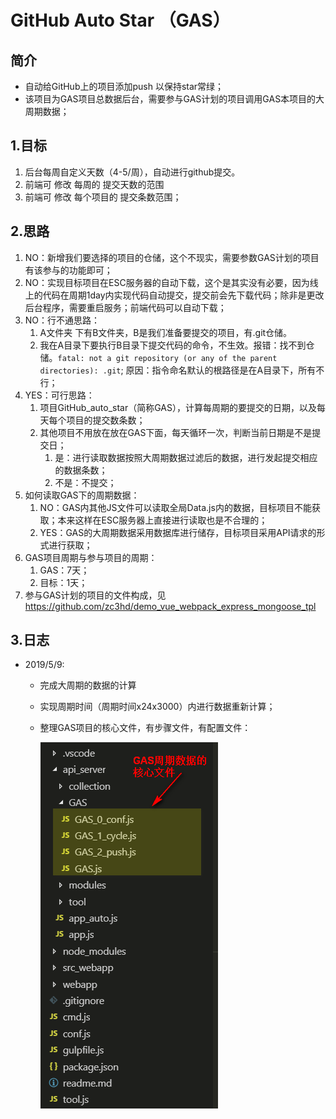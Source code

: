 # GitHub Auto Star  （GAS）

## 简介

* 自动给GitHub上的项目添加push 以保持star常绿；
* 该项目为GAS项目总数据后台，需要参与GAS计划的项目调用GAS本项目的大周期数据；

## 1.目标

1. 后台每周自定义天数（4-5/周），自动进行github提交。
2. 前端可 修改 每周的 提交天数的范围
3. 前端可 修改 每个项目的 提交条数范围；

## 2.思路

1. NO：新增我们要选择的项目的仓储，这个不现实，需要参数GAS计划的项目有该参与的功能即可；
2. NO：实现目标项目在ESC服务器的自动下载，这个是其实没有必要，因为线上的代码在周期1day内实现代码自动提交，提交前会先下载代码；除非是更改后台程序，需要重启服务；前端代码可以自动下载；
3. NO：行不通思路：
   1. A文件夹 下有B文件夹，B是我们准备要提交的项目，有.git仓储。
   2. 我在A目录下要执行B目录下提交代码的命令，不生效。报错：找不到仓储。`fatal: not a git repository (or any of the parent directories): .git`;  原因：指令命名默认的根路径是在A目录下，所有不行；
4. YES：可行思路：
   1. 项目GitHub_auto_star（简称GAS），计算每周期的要提交的日期，以及每天每个项目的提交数条数；
   2. 其他项目不用放在放在GAS下面，每天循环一次，判断当前日期是不是提交日；
      1. 是：进行读取数据按照大周期数据过滤后的数据，进行发起提交相应的数据条数；
      2. 不是：不提交；
5. 如何读取GAS下的周期数据：
   1. NO：GAS内其他JS文件可以读取全局Data.js内的数据，目标项目不能获取；本来这样在ESC服务器上直接进行读取也是不合理的；
   2. YES：GAS的大周期数据采用数据库进行储存，目标项目采用API请求的形式进行获取；
6. GAS项目周期与参与项目的周期：
   1. GAS：7天；
   2. 目标：1天；
7. 参与GAS计划的项目的文件构成，见<https://github.com/zc3hd/demo_vue_webpack_express_mongoose_tpl>

## 3.日志

* 2019/5/9:

  * 完成大周期的数据的计算

  * 实现周期时间（周期时间x24x3000）内进行数据重新计算；

  * 整理GAS项目的核心文件，有步骤文件，有配置文件：

    ![](./src_webapp/md_imgs/001.png)



